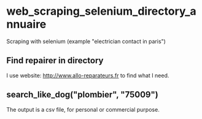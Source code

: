 # web_scraping_selenium_directory_annuaire
Scraping with selenium (example "electrician contact in paris")

## Find repairer in directory
I use website: http://www.allo-reparateurs.fr to find what I need.

## search_like_dog("plombier", "75009")
The output is a csv file, for personal or commercial purpose. 
